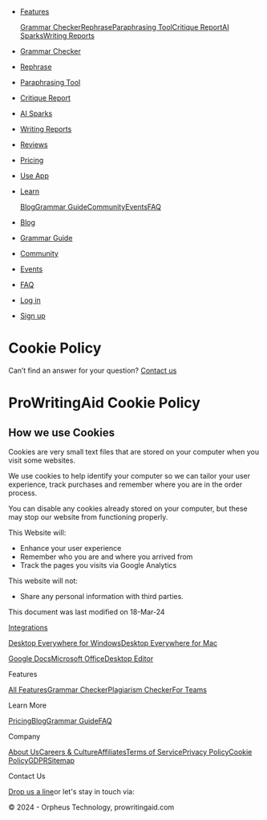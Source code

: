 [](https://prowritingaid.com/)

* [Features](https://prowritingaid.com/features)
    
    [Grammar Checker](https://prowritingaid.com/grammar-checker)[Rephrase](https://prowritingaid.com/rephrase)[Paraphrasing Tool](https://prowritingaid.com/paraphrasing-tool)[Critique Report](https://prowritingaid.com/features/critique-report)[AI Sparks](https://prowritingaid.com/features/AI-Sparks)[Writing Reports](https://prowritingaid.com/features/writing-reports)
    
* [Grammar Checker](https://prowritingaid.com/grammar-checker)
* [Rephrase](https://prowritingaid.com/rephrase)
* [Paraphrasing Tool](https://prowritingaid.com/paraphrasing-tool)
* [Critique Report](https://prowritingaid.com/features/critique-report)
* [AI Sparks](https://prowritingaid.com/features/AI-Sparks)
* [Writing Reports](https://prowritingaid.com/features/writing-reports)
* [Reviews](https://prowritingaid.com/reviews)
* [Pricing](https://prowritingaid.com/pricing)
* [Use App](https://prowritingaid.com/en/Analysis/WebEditor/Go?redirectToDocs=true)
* [Learn](https://prowritingaid.com/en/Blog/Categories)
    
    [Blog](https://prowritingaid.com/en/Blog/Categories)[Grammar Guide](https://prowritingaid.com/en/GrammarGuide)[Community](https://community.prowritingaid.com/home)[Events](https://prowritingaid.com/online-creative-writing-classes)[FAQ](https://prowritingaid.com/en/App/FAQ)
    
* [Blog](https://prowritingaid.com/en/Blog/Categories)
* [Grammar Guide](https://prowritingaid.com/en/GrammarGuide)
* [Community](https://community.prowritingaid.com/home)
* [Events](https://prowritingaid.com/online-creative-writing-classes)
* [FAQ](https://prowritingaid.com/en/App/FAQ)
* [Log in](https://prowritingaid.com/en/Account/Login2)
* [Sign up](https://prowritingaid.com/sign-up)

Cookie Policy
=============

Can’t find an answer for your question? [Contact us](https://prowritingaid.com/en/Home/Contact) 

ProWritingAid Cookie Policy
===========================

How we use Cookies
------------------

Cookies are very small text files that are stored on your computer when you visit some websites.

We use cookies to help identify your computer so we can tailor your user experience, track purchases and remember where you are in the order process.

You can disable any cookies already stored on your computer, but these may stop our website from functioning properly.

This Website will:

* Enhance your user experience
* Remember who you are and where you arrived from
* Track the pages you visits via Google Analytics

This website will not:

* Share any personal information with third parties.

This document was last modified on 18-Mar-24

[Integrations](https://prowritingaid.com/integrations)

[Desktop Everywhere for Windows](https://prowritingaid.com/everywhere-download-windows)[Desktop Everywhere for Mac](https://prowritingaid.com/everywhere-download-mac)

[Google Docs](https://prowritingaid.com/extension/google-docs)[Microsoft Office](https://prowritingaid.com/download/microsoft-word)[Desktop Editor](https://prowritingaid.com/download/desktop)

Features

[All Features](https://prowritingaid.com/features)[Grammar Checker](https://prowritingaid.com/grammar-checker)[Plagiarism Checker](https://prowritingaid.com/en/App/PlagiarismChecker)[For Teams](https://prowritingaid.com/business)

Learn More

[Pricing](https://prowritingaid.com/pricing)[Blog](https://prowritingaid.com/blog)[Grammar Guide](https://prowritingaid.com/en/GrammarGuide)[FAQ](https://help.prowritingaid.com/)

Company

[About Us](https://prowritingaid.com/about-us)[Careers & Culture](https://prowritingaid.com/careers)[Affiliates](https://prowritingaid.com/affiliates)[Terms of Service](https://prowritingaid.com/en/Home/TermsOfService)[Privacy Policy](https://prowritingaid.com/en/Home/Privacy)[Cookie Policy](https://prowritingaid.com/en/Home/CookiePolicy)[GDPR](https://prowritingaid.com/en/Home/GDPR)[Sitemap](https://prowritingaid.com/en/Sitemap)

Contact Us

[Drop us a line](https://prowritingaid.com/en/Home/Contact)or let's stay in touch via:

[](https://www.facebook.com/prowritingaid)[](https://twitter.com/prowritingaid)[](https://www.instagram.com/prowritingaid.insta/)[](https://www.youtube.com/channel/UClh8Sjuq-j17zxjfvvxmcIg)[](https://www.linkedin.com/company/prowritingaid)

© 2024 - Orpheus Technology, prowritingaid.com